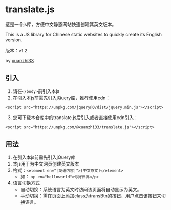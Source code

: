 # translate.js

这是一个js库，方便中文静态网站快速创建其英文版本。

This is a JS library for Chinese static websites to quickly create its English version.

版本：v1.2

by [xuanzhi33](https://github.com/xuanzhi33/)

## 引入
1. 请在`</body>`前引入本js
2. 在引入本js前需先引入jQuery库，推荐使用cdn：

```
<script src="https://unpkg.com/jquery@3/dist/jquery.min.js"></script>
```
3. 您可下载本仓库中的translate.js后引入或者直接使用cdn引入：

```
<script src="https://unpkg.com/@xuanzhi33/translate.js"></script>
```

## 用法
1. 在引入本js前需先引入jQuery库
2. 本js用于为中文网页创建英文版本
3. 格式：`<element en="[英语内容]">[中文原文]</element>`
    - 如： `<p en="helloworld">你好世界</p>`
4. 语言切换方式
    - 自动切换：系统语言为英文时访问该页面将自动显示为英文。
    - 手动切换：需在页面上添加class为transBtn的按钮，用户点击该按钮来切换语言。

